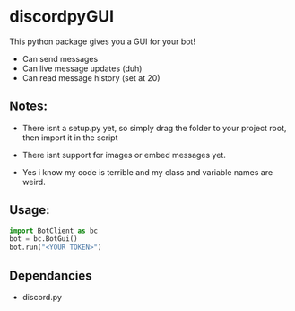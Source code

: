 # discordpyGUI
This python package gives you a GUI for your bot!
- Can send messages
- Can live message updates (duh)
- Can read message history (set at 20)





## Notes:
- There isnt a setup.py yet, so simply drag the folder to your project root, then import it in the script

- There isnt support for images or embed messages yet.

- Yes i know my code is terrible and my class and variable names are weird.




## Usage:
```python
import BotClient as bc
bot = bc.BotGui()
bot.run("<YOUR TOKEN>")

```


## Dependancies
- discord.py
